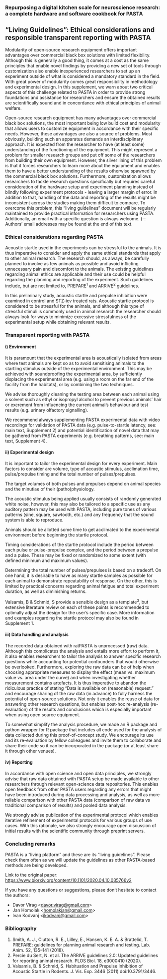 ### Repurposing a digital kitchen scale for neuroscience research: a complete hardware and software cookbook for PASTA  
## “Living Guidelines”: Ethical considerations and responsible transparent reporting with PASTA 

Modularity of open-source research equipment offers important advantages over commercial black box solutions with limited flexibility. Although this is generally a good thing, it comes at a cost as the same principles that enable novel findings by providing a new set of tools through customization also enable inexperienced researchers to set up an experiment outside of what is considered a mandatory standard in the field. With great power of modularity comes great responsibility in methodology and experimental design. In this supplement, we warn about two critical aspects of this challenge related to PASTA in order to provide strong foundations and assistance for researchers and ensure the obtained results are scientifically sound and in concordance with ethical principles of animal welfare.

Open-source research equipment has many advantages over commercial black box solutions, the most important being low build cost and modularity that allows users to customize equipment in accordance with their specific needs. However, these advantages are also a source of problems. Most obviously, building such an apparatus demands an interdisciplinary approach. It is expected from the researcher to have (at least some) understanding of the functioning of the equipment. This might represent a problem for smaller research groups and put off some of the researchers from building their own equipment. However, the silver lining of this problem is that it forces researchers to learn more about the equipment and enables them to have a better understanding of the results otherwise spawned by the commercial black box solutions. Furthermore, customization allows researchers to tackle research questions specifically but requires careful consideration of the hardware setup and experiment planning instead of blindly following experiment protocols - leaving a larger margin of error. In addition to that, handling of the data and reporting of the results might be inconsistent across the studies making them difficult to compare. To overcome this problem, this “living guidelines” document will be regularly maintained to provide practical information for researchers using PASTA. Additionally, an email with a specific question is always welcome. (-: Authors’ email addresses may be found at the end of this text.

### Ethical considerations regarding PASTA

Acoustic startle used in the experiments can be stressful to the animals. It is thus imperative to consider and apply the same ethical standards that apply to other animal research. The research should, as always, be carefully planned to involve as few animals as possible and avoid inflicting unnecessary pain and discomfort to the animals. The existing guidelines regarding animal ethics are applicable and their use could be helpful regarding the planning and reporting of the experiment. Such guidelines include, but are not limited to, PREPARE<sup>1</sup> and ARRIVE<sup>2</sup> guidelines. 

In this preliminary study, acoustic startle and prepulse inhibition were examined in control and STZ-icv treated rats. Acoustic startle protocol is considered to be stressful for the animals, and although this type of stressful stimuli is commonly used in animal research the researcher should always look for ways to minimize excessive stressfulness of the experimental setup while obtaining relevant results.

### Transparent reporting with PASTA

#### i) Environment

It is paramount that the experimental area is acoustically isolated from areas where test animals are kept so as to avoid sensitising animals to the startling stimulus outside of the experimental environment. This may be achieved with soundproofing the experimental area, by sufficiently displacing the experimental area (e.g. using a room on the far end of the facility from the habitats), or by combining the two techniques. 

We advise thoroughly cleaning the testing area between each animal using a solvent such as ethyl or isopropyl alcohol to prevent previous animals’ hair or excrement from influencing the current animal’s behaviour and test results (e.g. urinary olfactory signalling).

We recommend always supplementing PASTA experimental data with video recordings for validation of PASTA data (e.g. pulse-to-startle latency, see: main text, Supplement 2) and potential identification of novel data that may be gathered from PASTA experiments (e.g. breathing patterns, see: main text, Supplement 4).

#### ii) Experimental design

It is important to tailor the experimental design for every experiment. Main factors to consider are volume, type of acoustic stimulus, acclimation time, pulse/prepulse timing and the total number of pulses/prepulses.  

The target volumes of both pulses and prepulses depend on animal species and the minutiae of their (patho)physiology.  

The acoustic stimulus being applied usually consists of randomly generated white noise, however, this may also be tailored to a specific use as any auditory pattern may be used with PASTA, including pure tones of various patterns (sine, square, sawtooth, etc.) and  any frequency that the sound system is able to reproduce.  

Animals should be allotted some time to get acclimated to the experimental environment before beginning the startle protocol.  

Timing considerations of the startle protocol include the period between each pulse or pulse-prepulse complex, and the period between a prepulse and a pulse. These may be fixed or randomized to some extent (with defined minimum and maximum values).  

Determining the total number of pulses/prepulses is based on a tradeoff. On one hand, it is desirable to have as many startle samples as possible for each animal to demonstrate repeatability of response. On the other, this is limited by practical concerns regarding animal fatigue and total experiment duration, as well as diminishing returns.  

Valsamis, B & Schmid, S provide a sensible design as a template<sup>3</sup>, but extensive literature review on each of these points is recommended to optimally adjust the design for the user’s specific case. More information and examples regarding the startle protocol may also be found in Supplement 1.  

#### iii) Data handling and analysis

The recorded data obtained with ratPASTA is unprocessed (raw) data. Although this complicates the analysis and entails more effort to perform it, it also enables researchers to tailor the analysis to answer specific research questions while accounting for potential confounders that would otherwise be overlooked. Furthermore, exploring the raw data can be of help when choosing appropriate measures to display the effect (mean vs. maximum value vs. area under the curve) and when investigating whether measurement contains artefacts. It is thus imperative to abandon the ridiculous practice of stating “Data is available on (reasonable) request.” and encourage sharing of the raw data (in advance) to fully harness the potential of open-source solutions. Not only it enables the reuse of data for answering other research questions, but enables post-hoc re-analysis (re-evaluation) of the results and conclusions which is especially important when using open source equipment.  

To somewhat simplify the analysis procedure, we made an R package and python wrapper for R package that includes all code used for the analysis of data collected during this proof-of-concept study. We encourage its use and its re-evaluation by fellow colleagues and invite them to collaborate and share their code so it can be incorporated in the package (or at least share it through other venues).

#### iv) Reporting

In accordance with open science and open data principles, we strongly advise that raw data obtained with PASTA setup be made available to other researchers through relevant open-science data repositories. This enables open feedback from other PASTA users regarding any errors that might have been introduced during data processing and analysis, as well as more reliable comparison with other PASTA data (comparison of raw data vs traditional comparison of results) and pooled data analysis.

We strongly advise publication of the experimental protocol which enables iterative refinement of experimental protocols for various groups of use cases. With this rationale, we also strongly encourage open discussion of initial results with the scientific community through preprint servers. 

### Concluding remarks

PASTA is a “living platform” and these are its “living guidelines”. Please check them often as we will update the guidelines as other PASTA-based methods are being developed.

Link to the original paper:  
https://www.biorxiv.org/content/10.1101/2020.04.10.035766v2

If you have any questions or suggestions, please don’t hesitate to contact the authors:  
* Davor Virag \<davor.virag@gmail.com\>
* Jan Homolak \<homolakjan@gmail.com\>
* Ivan Kodvanj \<ikodvanj@gmail.com\>

### Bibliography

1.    Smith, A. J., Clutton, R. E., Lilley, E., Hansen, K. E. A. & Brattelid, T. PREPARE: guidelines for planning animal research and testing. Lab. Anim. 52, 135–141 (2018).  
2.    Percie du Sert, N. et al. The ARRIVE guidelines 2.0: Updated guidelines for reporting animal research. PLOS Biol. 18, e3000410 (2020).  
3.    Valsamis, B. & Schmid, S. Habituation and Prepulse Inhibition of Acoustic Startle in Rodents. J. Vis. Exp. 3446 (2011) doi:10.3791/3446.  
